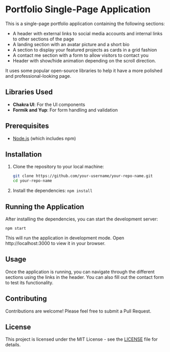 # Portfolio Single-Page Application

This is a single-page portfolio application containing the following sections:

- A header with external links to social media accounts and internal links to other sections of the page
- A landing section with an avatar picture and a short bio
- A section to display your featured projects as cards in a grid fashion
- A contact me section with a form to allow visitors to contact you
- Header with show/hide animation depending on the scroll direction.

It uses some popular open-source libraries to help it have a more polished and professional-looking page.

## Libraries Used

- **Chakra UI**: For the UI components
- **Formik and Yup**: For form handling and validation

## Prerequisites

- [Node.js](https://nodejs.org/) (which includes npm)

## Installation

1. Clone the repository to your local machine:
   ```sh
   git clone https://github.com/your-username/your-repo-name.git
   cd your-repo-name
   ```
2. Install the dependencies:
   `npm install`

## Running the Application

After installing the dependencies, you can start the development server:

`npm start`

This will run the application in development mode. Open http://localhost:3000 to view it in your browser.

## Usage

Once the application is running, you can navigate through the different sections using the links in the header. You can also fill out the contact form to test its functionality.

## Contributing

Contributions are welcome! Please feel free to submit a Pull Request.

## License

This project is licensed under the MIT License - see the [LICENSE](https://opensource.org/license/mit) file for details.
